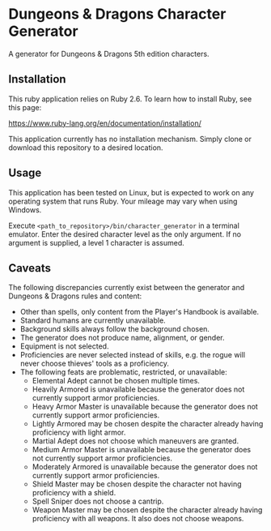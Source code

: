 # Dungeons & Dragons Character Generator

A generator for Dungeons & Dragons 5th edition characters.

## Installation

This ruby application relies on Ruby 2.6. To learn how to install Ruby, see this page:

<https://www.ruby-lang.org/en/documentation/installation/>

This application currently has no installation mechanism. Simply clone or download this repository to a desired location.

## Usage

This application has been tested on Linux, but is expected to work on any operating system that runs Ruby. Your mileage may vary when using Windows.

Execute `<path_to_repository>/bin/character_generator` in a terminal emulator. Enter the desired character level as the only argument. If no argument is supplied, a level 1 character is assumed.

## Caveats

The following discrepancies currently exist between the generator and Dungeons & Dragons rules and content:

* Other than spells, only content from the Player's Handbook is available.
* Standard humans are currently unavailable.
* Background skills always follow the background chosen.
* The generator does not produce name, alignment, or gender.
* Equipment is not selected.
* Proficiencies are never selected instead of skills, e.g. the rogue will never choose thieves' tools as a proficiency.
* The following feats are problematic, restricted, or unavailable:
  * Elemental Adept cannot be chosen multiple times.
  * Heavily Armored is unavailable because the generator does not currently support armor proficiencies.
  * Heavy Armor Master is unavailable because the generator does not currently support armor proficiencies.
  * Lightly Armored may be chosen despite the character already having proficiency with light armor.
  * Martial Adept does not choose which maneuvers are granted.
  * Medium Armor Master is unavailable because the generator does not currently support armor proficiencies.
  * Moderately Armored is unavailable because the generator does not currently support armor proficiencies.
  * Shield Master may be chosen despite the character not having proficiency with a shield.
  * Spell Sniper does not choose a cantrip.
  * Weapon Master may be chosen despite the character already having proficiency with all weapons. It also does not choose weapons.

